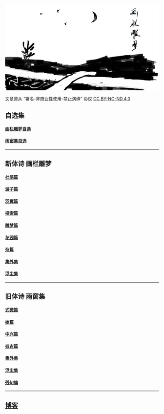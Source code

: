 ![carvingJade](/images/carvingJade.png)

文章遵从 “署名-非商业性使用-禁止演绎” 协议
[CC BY-NC-ND 4.0](https://creativecommons.org/licenses/by-nc-nd/4.0/deed.zh)

## 自选集

#### [画栏雕梦自选](./poems/carvingJade.md)
#### [雨窗集自选](./poems/yuChuang.md)

---

## 新体诗 画栏雕梦

#### [杜鹃篇](./poems/carvingJade_I.md)
#### [游子篇](./poems/carvingJade_II.md)
#### [羽翼篇](./poems/carvingJade_III.md)
#### [探索篇](./poems/carvingJade_IV.md)
#### [雕梦篇](./poems/carvingJade_V.md)
#### [花园篇](./poems/carvingJade_VI.md)
#### [杂篇](./poems/carvingJade_VII.md)
#### [集外集](./poems/carvingJade_VIII.md)
#### [浮尘集](./poems/carvingJade_X.md)

---

## 旧体诗 雨窗集

#### [式微篇](./poems/yuChuang_I.md)
#### [始篇](./poems/yuChuang_II.md)
#### [中兴篇](./poems/yuChuang_III.md)
#### [拟古篇](./poems/yuChuang_IV.md)
#### [集外集](./poems/yuChuang_V.md)
#### [浮尘集](./poems/yuChuang_VI.md)
#### [残句编](./poems/yuChuang_VII.md)

---
## [博客](https://wonderkuin.gitee.io/)